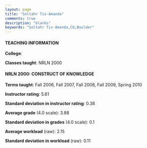 ```yaml
---
layout: page
title: "Soltahr Tiv-Amanda" 
comments: true
description: "blanks"
keywords: "Soltahr Tiv-Amanda,CU,Boulder"
---
```

<head>
<script src="https://ajax.googleapis.com/ajax/libs/jquery/2.1.3/jquery.min.js"></script>
<script src="https://dl.dropboxusercontent.com/s/pc42nxpaw1ea4o9/highcharts.js?dl=0"></script>
<!-- <script src="../assets/js/highcharts.js"></script> -->
<style type="text/css">@font-face {
	font-family: "Bebas Neue";
	src: url(https://www.filehosting.org/file/details/544349/BebasNeue Regular.otf) format("opentype");
	}
	h1.Bebas { 
		font-family: "Bebas Neue", Verdana, Tahoma;
	}
</style>
</head>
	   
#### TEACHING INFORMATION

**College**: 

**Classes taught**: NRLN 2000

#### NRLN 2000: CONSTRUCT OF KNOWLEDGE

**Terms taught**: Fall 2006, Fall 2007, Fall 2008, Fall 2009, Spring 2010

**Instructor rating**: 5.61

**Standard deviation in instructor rating**: 0.38

**Average grade** (4.0 scale): 3.88

**Standard deviation in grades** (4.0 scale): 0.1

**Average workload** (raw): 2.15

**Standard deviation in workload** (raw): 0.11

